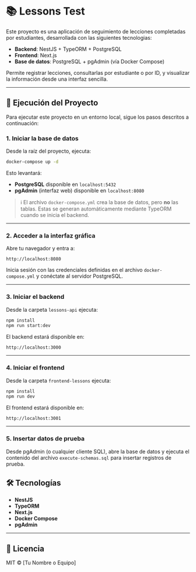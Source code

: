 # 📚 Lessons Test

Este proyecto es una aplicación de seguimiento de lecciones completadas por estudiantes, desarrollada con las siguientes tecnologias:

- **Backend**: NestJS + TypeORM + PostgreSQL  
- **Frontend**: Next.js  
- **Base de datos**: PostgreSQL + pgAdmin (vía Docker Compose)

Permite registrar lecciones, consultarlas por estudiante o por ID, y visualizar la información desde una interfaz sencilla.

---

## 🚀 Ejecución del Proyecto

Para ejecutar este proyecto en un entorno local, sigue los pasos descritos a continuación:

### 1. Iniciar la base de datos

Desde la raíz del proyecto, ejecuta:

```bash
docker-compose up -d
```

Esto levantará:

- **PostgreSQL** disponible en `localhost:5432`
- **pgAdmin** (interfaz web) disponible en `localhost:8080`

> ℹ️ El archivo `docker-compose.yml` crea la base de datos, pero **no** las tablas. Estas se generan automáticamente mediante TypeORM cuando se inicia el backend.

---

### 2. Acceder a la interfaz gráfica

Abre tu navegador y entra a:

```
http://localhost:8080
```

Inicia sesión con las credenciales definidas en el archivo `docker-compose.yml` y conéctate al servidor PostgreSQL.

---

### 3. Iniciar el backend

Desde la carpeta `lessons-api` ejecuta:

```bash
npm install
npm run start:dev
```

El backend estará disponible en:

```
http://localhost:3000
```

---

### 4. Iniciar el frontend

Desde la carpeta `frontend-lessons` ejecuta:

```bash
npm install
npm run dev
```

El frontend estará disponible en:

```
http://localhost:3001
```

---

### 5. Insertar datos de prueba

Desde pgAdmin (o cualquier cliente SQL), abre la base de datos y ejecuta el contenido del archivo `execute-schemas.sql` para insertar registros de prueba.


## 🛠️ Tecnologías

- **NestJS** 
- **TypeORM** 
- **Next.js** 
- **Docker Compose** 
- **pgAdmin**

---

## 📄 Licencia

MIT © [Tu Nombre o Equipo]
